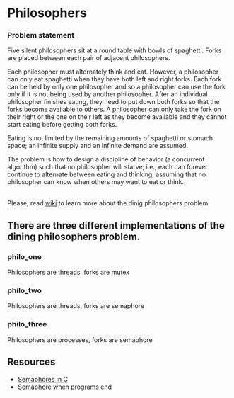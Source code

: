 # Philosophers

### Problem statement

Five silent philosophers sit at a round table with bowls of spaghetti. Forks are placed between each pair of adjacent philosophers.

Each philosopher must alternately think and eat. However, a philosopher can only eat spaghetti when they have both left and right forks. Each fork can be held by only one philosopher and so a philosopher can use the fork only if it is not being used by another philosopher. After an individual philosopher finishes eating, they need to put down both forks so that the forks become available to others. A philosopher can only take the fork on their right or the one on their left as they become available and they cannot start eating before getting both forks.

Eating is not limited by the remaining amounts of spaghetti or stomach space; an infinite supply and an infinite demand are assumed.

The problem is how to design a discipline of behavior (a concurrent algorithm) such that no philosopher will starve; i.e., each can forever continue to alternate between eating and thinking, assuming that no philosopher can know when others may want to eat or think.

<br> Please, read [wiki](https://en.wikipedia.org/wiki/Dining_philosophers_problem)
to learn more about the dinig philosophers problem

## There are three different implementations of the dining philosophers problem.

### philo_one
Philosophers are threads, forks are mutex

### philo_two
Philosophers are threads, forks are semaphore

### philo_three
Philosophers are processes, forks are semaphore

## Resources

* [Semaphores in C](http://greenteapress.com/thinkos/html/thinkos012.html)
* [Semaphore when programs end](https://stackoverflow.com/questions/9537068/sem-close-vs-sem-unlink-when-process-terminates)
